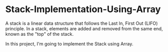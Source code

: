 # Stack-Implementation-Using-Array
A stack is a linear data structure that follows the Last In, First Out (LIFO) principle. In a stack, elements are added and removed from the same end, known as the "top" of the stack.

In this project, I'm going to implement the Stack using Array. 
